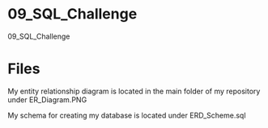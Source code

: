 # 09_SQL_Challenge
09_SQL_Challenge



# Files
My entity relationship diagram is located in the main folder of my repository under ER_Diagram.PNG

My schema for creating my database is located under ERD_Scheme.sql

